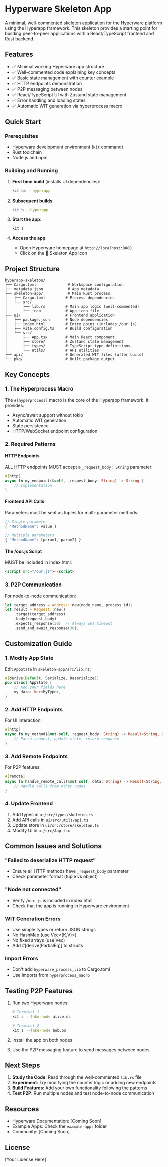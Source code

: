 # Hyperware Skeleton App

A minimal, well-commented skeleton application for the Hyperware platform using the Hyperapp framework. This skeleton provides a starting point for building peer-to-peer applications with a React/TypeScript frontend and Rust backend.

## Features

- ✅ Minimal working Hyperware app structure
- ✅ Well-commented code explaining key concepts
- ✅ Basic state management with counter example
- ✅ HTTP endpoints demonstration
- ✅ P2P messaging between nodes
- ✅ React/TypeScript UI with Zustand state management
- ✅ Error handling and loading states
- ✅ Automatic WIT generation via hyperprocess macro

## Quick Start

### Prerequisites

- Hyperware development environment (`kit` command)
- Rust toolchain
- Node.js and npm

### Building and Running

1. **First time build** (installs UI dependencies):
   ```bash
   kit bs --hyperapp
   ```

2. **Subsequent builds**:
   ```bash
   kit b --hyperapp
   ```

3. **Start the app**:
   ```bash
   kit s
   ```

4. **Access the app**:
   - Open Hyperware homepage at `http://localhost:8080`
   - Click on the 🦴 Skeleton App icon

## Project Structure

```
hyperapp-skeleton/
├── Cargo.toml              # Workspace configuration
├── metadata.json           # App metadata
├── skeleton-app/           # Main Rust process
│   ├── Cargo.toml         # Process dependencies
│   └── src/
│       ├── lib.rs         # Main app logic (well-commented)
│       └── icon           # App icon file
├── ui/                    # Frontend application
│   ├── package.json       # Node dependencies
│   ├── index.html         # Entry point (includes /our.js)
│   ├── vite.config.ts     # Build configuration
│   └── src/
│       ├── App.tsx        # Main React component
│       ├── store/         # Zustand state management
│       ├── types/         # TypeScript type definitions
│       └── utils/         # API utilities
├── api/                   # Generated WIT files (after build)
└── pkg/                   # Built package output
```

## Key Concepts

### 1. The Hyperprocess Macro

The `#[hyperprocess]` macro is the core of the Hyperapp framework. It provides:
- Async/await support without tokio
- Automatic WIT generation
- State persistence
- HTTP/WebSocket endpoint configuration

### 2. Required Patterns

#### HTTP Endpoints
ALL HTTP endpoints MUST accept a `_request_body: String` parameter:
```rust
#[http]
async fn my_endpoint(&self, _request_body: String) -> String {
    // Implementation
}
```

#### Frontend API Calls
Parameters must be sent as tuples for multi-parameter methods:
```typescript
// Single parameter
{ "MethodName": value }

// Multiple parameters  
{ "MethodName": [param1, param2] }
```

#### The /our.js Script
MUST be included in index.html:
```html
<script src="/our.js"></script>
```

### 3. P2P Communication

For node-to-node communication:
```rust
let target_address = Address::new(node_name, process_id);
let result = Request::new()
    .target(target_address)
    .body(request_body)
    .expects_response(30)  // Always set timeout
    .send_and_await_response(30);
```

## Customization Guide

### 1. Modify App State

Edit `AppState` in `skeleton-app/src/lib.rs`:
```rust
#[derive(Default, Serialize, Deserialize)]
pub struct AppState {
    // Add your fields here
    my_data: Vec<MyType>,
}
```

### 2. Add HTTP Endpoints

For UI interaction:
```rust
#[http]
async fn my_method(&mut self, request_body: String) -> Result<String, String> {
    // Parse request, update state, return response
}
```

### 3. Add Remote Endpoints

For P2P features:
```rust
#[remote]
async fn handle_remote_call(&mut self, data: String) -> Result<String, String> {
    // Handle calls from other nodes
}
```

### 4. Update Frontend

1. Add types in `ui/src/types/skeleton.ts`
2. Add API calls in `ui/src/utils/api.ts`
3. Update store in `ui/src/store/skeleton.ts`
4. Modify UI in `ui/src/App.tsx`

## Common Issues and Solutions

### "Failed to deserialize HTTP request"
- Ensure all HTTP methods have `_request_body` parameter
- Check parameter format (tuple vs object)

### "Node not connected"
- Verify `/our.js` is included in index.html
- Check that the app is running in Hyperware environment

### WIT Generation Errors
- Use simple types or return JSON strings
- No HashMap (use Vec<(K,V)>)
- No fixed arrays (use Vec<T>)
- Add #[derive(PartialEq)] to structs

### Import Errors
- Don't add `hyperware_process_lib` to Cargo.toml
- Use imports from `hyperprocess_macro`

## Testing P2P Features

1. Run two Hyperware nodes:
   ```bash
   # Terminal 1
   kit s --fake-node alice.os
   
   # Terminal 2  
   kit s --fake-node bob.os
   ```

2. Install the app on both nodes
3. Use the P2P messaging feature to send messages between nodes

## Next Steps

1. **Study the Code**: Read through the well-commented `lib.rs` file
2. **Experiment**: Try modifying the counter logic or adding new endpoints
3. **Build Features**: Add your own functionality following the patterns
4. **Test P2P**: Run multiple nodes and test node-to-node communication

## Resources

- Hyperware Documentation: [Coming Soon]
- Example Apps: Check the `example-apps` folder
- Community: [Coming Soon]

## License

[Your License Here]